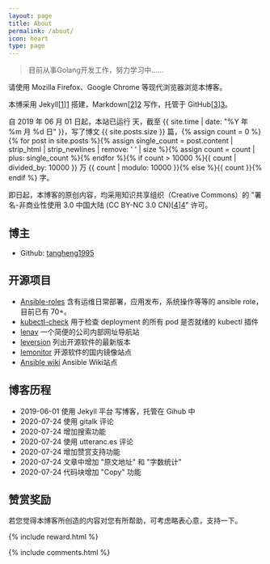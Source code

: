 ```yaml
---
layout: page
title: About
permalink: /about/
icon: heart
type: page
---
```


> 目前从事Golang开发工作，努力学习中......

请使用 Mozilla Firefox、Google Chrome 等现代浏览器浏览本博客。

本博采用 Jekyll[[1]][1] 搭建，Markdown[[2]][2] 写作，托管于 GitHub[[3]][3]。

自 2019 年 06 月 01 日起，本站已运行 <span id="days"></span> 天，截至 {{ site.time | date: "%Y 年 %m 月 %d 日" }}，写了博文 {{ site.posts.size }} 篇，{% assign count = 0 %}{% for post in site.posts %}{% assign single_count = post.content | strip_html | strip_newlines | remove: ' ' | size %}{% assign count = count | plus: single_count %}{% endfor %}{% if count > 10000 %}{{ count | divided_by: 10000 }} 万 {{ count | modulo: 10000 }}{% else %}{{ count }}{% endif %} 字。

即日起，本博客的原创内容，均采用知识共享组织（Creative Commons）的 "署名-非商业性使用 3.0 中国大陆 (CC BY-NC 3.0 CN)[[4]][4]" 许可。

## 博主

- Github: [tangheng1995](https://github.com/tangheng1995)

## 开源项目

- [Ansible-roles](https://github.com/lework/Ansible-roles) 含有运维日常部署，应用发布，系统操作等等的 ansible role，目前已有 70+。
- [kubectl-check](https://github.com/lework/kubectl-check) 用于检查 deployment 的所有 pod 是否就绪的 kubectl 插件
- [lenav](https://github.com/lework/lenav) 一个简便的公司内部网址导航站
- [leversion](https://github.com/lework/leversion) 列出开源软件的最新版本
- [lemonitor](https://github.com/lework/lemonitor) 开源软件的国内镜像站点
- [Ansible wiki](https://github.com/leops-china/ansible-wiki) Ansible Wiki站点

## 博客历程

- 2019-06-01 使用 Jekyll 平台 写博客，托管在 Gihub 中
- 2020-07-24 使用 gitalk 评论
- 2020-07-24 增加搜索功能
- 2020-07-24 使用 utteranc.es 评论
- 2020-07-24 增加赞赏支持功能
- 2020-07-24 文章中增加 "原文地址" 和 "字数统计"
- 2020-07-24 代码块增加 "Copy" 功能

## 赞赏奖励

若您觉得本博客所创造的内容对您有所帮助，可考虑略表心意，支持一下。

{% include reward.html %}

[1]: https://jekyllrb.com/ 'Jekyll'
[2]: http://daringfireball.net/projects/markdown/ 'Markdown'
[3]: https://github.com/ 'GitHub'
[4]: http://creativecommons.org/licenses/by-nc/3.0/cn/ '署名-非商业性使用 3.0 中国大陆'

{% include comments.html %}

<script>
var days = 0, daysMax = Math.floor((Date.now() / 1000 - {{ "2016-07-07" | date: "%s" }}) / (60 * 60 * 24));
(function daysCount(){
    if(days > daysMax){
        document.getElementById('days').innerHTML = daysMax;
        return;
    } else {
        document.getElementById('days').innerHTML = days;
        days += 10;
        setTimeout(daysCount, 1); 
    }
})();
</script>
